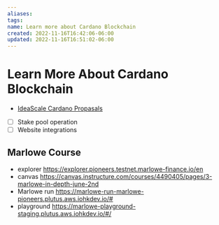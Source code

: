 ```yaml
---
aliases: 
tags: 
name: Learn more about Cardano Blockchain
created: 2022-11-16T16:42:06-06:00
updated: 2022-11-16T16:51:02-06:00
---
```

# Learn More About Cardano Blockchain
- [IdeaScale Cardano Propasals](https://cardano.ideascale.com/c/idea/414020)
- [ ] Stake pool operation
- [ ] Website integrations
  
## Marlowe Course
- explorer https://explorer.pioneers.testnet.marlowe-finance.io/en
- canvas https://canvas.instructure.com/courses/4490405/pages/3-marlowe-in-depth-june-2nd
- Marlowe run https://marlowe-run-marlowe-pioneers.plutus.aws.iohkdev.io/#
- playground https://marlowe-playground-staging.plutus.aws.iohkdev.io/#/
